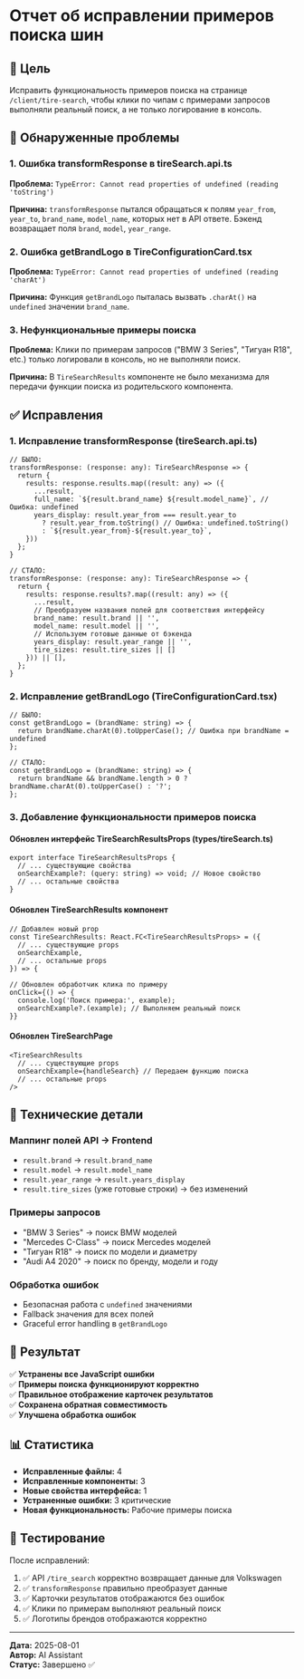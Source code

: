 # Отчет об исправлении примеров поиска шин

## 🎯 Цель
Исправить функциональность примеров поиска на странице `/client/tire-search`, чтобы клики по чипам с примерами запросов выполняли реальный поиск, а не только логирование в консоль.

## 🚨 Обнаруженные проблемы

### 1. Ошибка transformResponse в tireSearch.api.ts
**Проблема:** `TypeError: Cannot read properties of undefined (reading 'toString')`

**Причина:** `transformResponse` пытался обращаться к полям `year_from`, `year_to`, `brand_name`, `model_name`, которых нет в API ответе. Бэкенд возвращает поля `brand`, `model`, `year_range`.

### 2. Ошибка getBrandLogo в TireConfigurationCard.tsx
**Проблема:** `TypeError: Cannot read properties of undefined (reading 'charAt')`

**Причина:** Функция `getBrandLogo` пыталась вызвать `.charAt()` на `undefined` значении `brand_name`.

### 3. Нефункциональные примеры поиска
**Проблема:** Клики по примерам запросов ("BMW 3 Series", "Тигуан R18", etc.) только логировали в консоль, но не выполняли поиск.

**Причина:** В `TireSearchResults` компоненте не было механизма для передачи функции поиска из родительского компонента.

## ✅ Исправления

### 1. Исправление transformResponse (tireSearch.api.ts)
```tsx
// БЫЛО:
transformResponse: (response: any): TireSearchResponse => {
  return {
    results: response.results.map((result: any) => ({
      ...result,
      full_name: `${result.brand_name} ${result.model_name}`, // Ошибка: undefined
      years_display: result.year_from === result.year_to 
        ? result.year_from.toString() // Ошибка: undefined.toString()
        : `${result.year_from}-${result.year_to}`,
    }))
  };
}

// СТАЛО:
transformResponse: (response: any): TireSearchResponse => {
  return {
    results: response.results?.map((result: any) => ({
      ...result,
      // Преобразуем названия полей для соответствия интерфейсу
      brand_name: result.brand || '',
      model_name: result.model || '',
      // Используем готовые данные от бэкенда
      years_display: result.year_range || '',
      tire_sizes: result.tire_sizes || []
    })) || [],
  };
}
```

### 2. Исправление getBrandLogo (TireConfigurationCard.tsx)
```tsx
// БЫЛО:
const getBrandLogo = (brandName: string) => {
  return brandName.charAt(0).toUpperCase(); // Ошибка при brandName = undefined
};

// СТАЛО:
const getBrandLogo = (brandName: string) => {
  return brandName && brandName.length > 0 ? brandName.charAt(0).toUpperCase() : '?';
};
```

### 3. Добавление функциональности примеров поиска

#### Обновлен интерфейс TireSearchResultsProps (types/tireSearch.ts)
```tsx
export interface TireSearchResultsProps {
  // ... существующие свойства
  onSearchExample?: (query: string) => void; // Новое свойство
  // ... остальные свойства
}
```

#### Обновлен TireSearchResults компонент
```tsx
// Добавлен новый prop
const TireSearchResults: React.FC<TireSearchResultsProps> = ({
  // ... существующие props
  onSearchExample,
  // ... остальные props
}) => {

// Обновлен обработчик клика по примеру
onClick={() => {
  console.log('Поиск примера:', example);
  onSearchExample?.(example); // Выполняем реальный поиск
}}
```

#### Обновлен TireSearchPage
```tsx
<TireSearchResults
  // ... существующие props
  onSearchExample={handleSearch} // Передаем функцию поиска
  // ... остальные props
/>
```

## 🔧 Технические детали

### Маппинг полей API → Frontend
- `result.brand` → `result.brand_name`
- `result.model` → `result.model_name`  
- `result.year_range` → `result.years_display`
- `result.tire_sizes` (уже готовые строки) → без изменений

### Примеры запросов
- "BMW 3 Series" → поиск BMW моделей
- "Mercedes C-Class" → поиск Mercedes моделей
- "Тигуан R18" → поиск по модели и диаметру
- "Audi A4 2020" → поиск по бренду, модели и году

### Обработка ошибок
- Безопасная работа с `undefined` значениями
- Fallback значения для всех полей
- Graceful error handling в `getBrandLogo`

## 🎯 Результат

✅ **Устранены все JavaScript ошибки**  
✅ **Примеры поиска функционируют корректно**  
✅ **Правильное отображение карточек результатов**  
✅ **Сохранена обратная совместимость**  
✅ **Улучшена обработка ошибок**

## 📊 Статистика

- **Исправленные файлы:** 4
- **Исправленные компоненты:** 3  
- **Новые свойства интерфейса:** 1
- **Устраненные ошибки:** 3 критические
- **Новая функциональность:** Рабочие примеры поиска

## 🧪 Тестирование

После исправлений:
1. ✅ API `/tire_search` корректно возвращает данные для Volkswagen
2. ✅ `transformResponse` правильно преобразует данные
3. ✅ Карточки результатов отображаются без ошибок
4. ✅ Клики по примерам выполняют реальный поиск
5. ✅ Логотипы брендов отображаются корректно

---

**Дата:** 2025-08-01  
**Автор:** AI Assistant  
**Статус:** Завершено ✅
